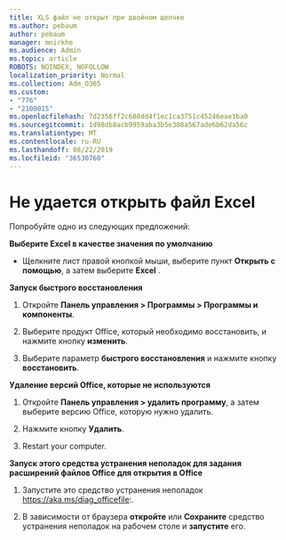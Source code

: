 ```yaml
---
title: XLS файл не открыт при двойном щелчке
ms.author: pebaum
author: pebaum
manager: mnirkhe
ms.audience: Admin
ms.topic: article
ROBOTS: NOINDEX, NOFOLLOW
localization_priority: Normal
ms.collection: Adm_O365
ms.custom:
- "776"
- "2100015"
ms.openlocfilehash: 7d2356ff2c688dd4f1ec1ca3751c45246eae1ba0
ms.sourcegitcommit: 1d98db8acb9959aba3b5e308a567ade6b62da56c
ms.translationtype: MT
ms.contentlocale: ru-RU
ms.lasthandoff: 08/22/2019
ms.locfileid: "36530760"
---
```

# <a name="excel-file-doesnt-open"></a>Не удается открыть файл Excel

Попробуйте одно из следующих предложений:

**Выберите Excel в качестве значения по умолчанию**

* Щелкните лист правой кнопкой мыши, выберите пункт **Открыть с помощью**, а затем выберите **Excel** .

**Запуск быстрого восстановления**

1. Откройте **Панель управления > Программы > Программы и компоненты**.

2. Выберите продукт Office, который необходимо восстановить, и нажмите кнопку **изменить**.

3. Выберите параметр **быстрого восстановления** и нажмите кнопку **восстановить**.

**Удаление версий Office, которые не используются**

1. Откройте **Панель управления > удалить программу**, а затем выберите версию Office, которую нужно удалить.

2. Нажмите кнопку **Удалить**.

3. Restart your computer.

**Запуск этого средства устранения неполадок для задания расширений файлов Office для открытия в Office**

1. Запустите это средство устранения неполадок https://aka.ms/diag_officefile:.

2. В зависимости от браузера **откройте** или **Сохраните** средство устранения неполадок на рабочем столе и **запустите** его.
